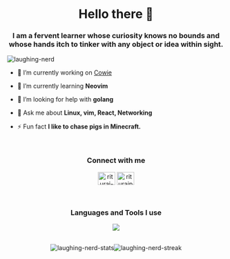 <h1 align="center">Hello there 👋</h1>
<h3 align="center">I am a fervent learner whose curiosity knows no bounds and whose hands itch to tinker with any object or idea within sight.</h3>

<p align="left"> <img src="https://komarev.com/ghpvc/?username=laughing-nerd&label=Profile%20views&color=blue&style=for-the-badge" alt="laughing-nerd" /> </p>

- 🔭 I’m currently working on [Cowie](https://github.com/laughing-nerd/Cowie)

- 🌱 I’m currently learning **Neovim**

- 🤝 I’m looking for help with **golang**

- 💬 Ask me about **Linux, vim, React, Networking**

- ⚡ Fun fact **I like to chase pigs in Minecraft.**
<br />
<!-- --------------------------------------------------------------------------------------------------------------------------------------------------------------------------------- -->
<h3 align="center">Connect with me</h3>
<p align="center">
<a href="https://linkedin.com/in/rituraj-paul-5b0478233" target="blank"><img align="center" src="https://raw.githubusercontent.com/rahuldkjain/github-profile-readme-generator/master/src/images/icons/Social/linked-in-alt.svg" alt="rituraj-paul-5b0478233" height="30" width="40" /></a>
<a href="https://instagram.com/riturajpaul18" target="blank"><img align="center" src="https://raw.githubusercontent.com/rahuldkjain/github-profile-readme-generator/master/src/images/icons/Social/instagram.svg" alt="riturajpaul18" height="30" width="40" /></a>
</p>
<br />
<!-- --------------------------------------------------------------------------------------------------------------------------------------------------------------------------------- -->

<!-- --------------------------------------------------------------------------------------------------------------------------------------------------------------------------------- -->
<h3 align="center">Languages and Tools I use</h3>
<p align="center">
  <a href="https://skillicons.dev">
    <img src="https://skillicons.dev/icons?i=bootstrap,c,cpp,css,docker,figma,firebase,git,github,heroku,html,java,js,jquery,linux,lua,mongodb,mysql,neovim,nextjs,nodejs,pug,py,react,redux,regex,tailwind,vim,vscode" />
  </a>
</p>
<br />
<!-- --------------------------------------------------------------------------------------------------------------------------------------------------------------------------------- -->

<div style="display:flex; justify-content:center; align-items:center">
<img src = "https://github-readme-stats.vercel.app/api?username=laughing-nerd&show_icons=true&locale=en&theme=radical" alt = "laughing-nerd-stats" />
<img src = "https://github-readme-streak-stats.herokuapp.com?user=laughing-nerd&theme=radical" alt = "laughing-nerd-streak" />
</div>

